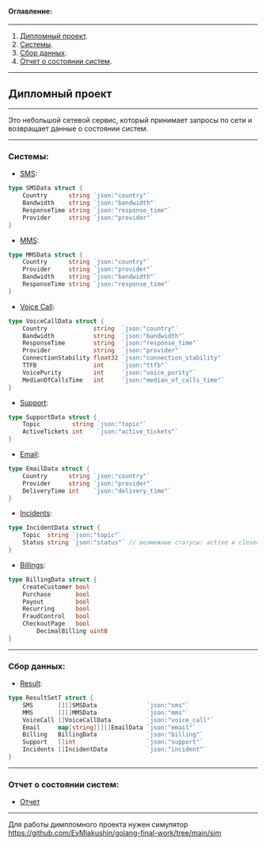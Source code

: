 #### Оглавление:
____
1. [Дипломный проект](https://github.com/EvMiakushin/golang-final-work/#дипломный-проект).
2. [Системы](https://github.com/EvMiakushin/golang-final-work/#системы).
3. [Сбор данных](https://github.com/EvMiakushin/golang-final-work/#сбор-данных).
4. [Отчет о состоянии систем](https://github.com/EvMiakushin/golang-final-work/#отчет-о-состоянии-систем).
____

## Дипломный проект
____

Это небольшой сетевой сервис, который принимает запросы по сети и возвращает данные о состоянии систем.
____

### Системы:
- [SMS](https://github.com/EvMiakushin/golang-final-work/blob/main/internal/harvest/sms.go):
```GO
type SMSData struct {
	Country      string `json:"country"`
	Bandwidth    string `json:"bandwidth"`
	ResponseTime string `json:"response_time"`
	Provider     string `json:"provider"`
} 
```

- [MMS](https://github.com/EvMiakushin/golang-final-work/blob/main/internal/harvest/mms.go):
```GO
type MMSData struct {
	Country      string `json:"country"`
	Provider     string `json:"provider"`
	Bandwidth    string `json:"bandwidth"`
	ResponseTime string `json:"response_time"`
}
```

- [Voice Call](https://github.com/EvMiakushin/golang-final-work/blob/main/internal/harvest/vicl.go):
```GO
type VoiceCallData struct {
	Country             string  `json:"country"`
	Bandwidth           string  `json:"bandwidth"`
	ResponseTime        string  `json:"response_time"`
	Provider            string  `json:"provider"`
	ConnectionStability float32 `json:"connection_stability"`
	TTFB                int     `json:"ttfb"`
	VoicePurity         int     `json:"voice_purity"`
	MedianOfCallsTime   int     `json:"median_of_calls_time"`
}
```

- [Support](https://github.com/EvMiakushin/golang-final-work/blob/main/internal/harvest/support.go):
```GO
type SupportData struct {
	Topic         string `json:"topic"`
	ActiveTickets int    `json:"active_tickets"`
}
```

- [Email](https://github.com/EvMiakushin/golang-final-work/blob/main/internal/harvest/mail.go):
```GO
type EmailData struct {
	Country      string `json:"country"`
	Provider     string `json:"provider"`
	DeliveryTime int    `json:"delivery_time"`
}
```

- [Incidents](https://github.com/EvMiakushin/golang-final-work/blob/main/internal/harvest/incident.go):
```GO
type IncidentData struct {
	Topic  string `json:"topic"`
	Status string `json:"status"` // возможные статусы: active и closed
}
```

- [Billings](https://github.com/EvMiakushin/golang-final-work/blob/main/internal/harvest/billing.go):
```GO
type BillingData struct {
	CreateCustomer bool
	Purchase       bool
	Payout         bool
	Recurring      bool
	FraudControl   bool
	CheckoutPage   bool
        DecimalBilling uint8
}
```
____

### Сбор данных:
- [Result](https://github.com/EvMiakushin/golang-final-work/blob/main/internal/harvest/result.go):
```GO
type ResultSetT struct {
	SMS       [][]SMSData              `json:"sms"`
	MMS       [][]MMSData              `json:"mms"`
	VoiceCall []VoiceCallData          `json:"voice_call"`
	Email     map[string][][]EmailData `json:"email"`
	Billing   BillingData              `json:"billing"`
	Support   []int                    `json:"support"`
	Incidents []IncidentData           `json:"incident"`
}
```
____

### Отчет о состоянии систем:
- [Отчет](https://github.com/EvMiakushin/golang-final-work/blob/main/2023_03_15.png )

____
Для работы димпломного проекта нужен симулятор https://github.com/EvMiakushin/golang-final-work/tree/main/sim
